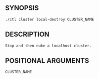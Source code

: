 ## SYNOPSIS
    ./ctl cluster local-destroy CLUSTER_NAME
 
## DESCRIPTION
    Stop and then nuke a localhost cluster.
 
## POSITIONAL ARGUMENTS
    CLUSTER_NAME
